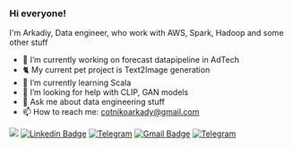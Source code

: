 ### Hi everyone!

<!--
**Poehavshi/Poehavshi** is a ✨ _special_ ✨ repository because its `README.md` (this file) appears on your GitHub profile.

Here are some ideas to get you started:

- 🔭 I’m currently working with forecast engine in AdTech
- 🌱 I’m currently learning ...
- 👯 I’m looking to collaborate on ...
- 🤔 I’m looking for help with ...
- 💬 Ask me about ...
- 📫 How to reach me: ...
- 😄 Pronouns: ...
- ⚡ Fun fact: ...
-->

I'm Arkadiy, Data engineer, who work with AWS, Spark, Hadoop and some other stuff

- 🔭 I’m currently working on forecast datapipeline in AdTech
- 🐈 My current pet project is Text2Image generation
- 🌱 I’m currently learning Scala
- 🤔 I’m looking for help with CLIP, GAN models 
- 💬 Ask me about data engineering stuff
- 📫 How to reach me: cotnikoarkady@gmail.com

![](https://komarev.com/ghpvc/?username=Poehavshi)
[![Linkedin Badge](https://img.shields.io/badge/-Arkadiy_Sotnikov-blue?style=flat-square&logo=Linkedin&logoColor=white&link=https://www.linkedin.com/in/arkadiy-sotnikov-65265b205)](https://www.linkedin.com/in/arkadiy-sotnikov-65265b205)
[![Telegram](https://img.shields.io/badge/@Bratishkaaaaaaaa-2CA5E0?style=flat-square&logo=telegram&logoColor=white&link=https://t.me/Bratishkaaaaaaaa)](https://t.me/Bratishkaaaaaaaa)
[![Gmail Badge](https://img.shields.io/badge/cotnikoarkady@gmail.com-c14438?style=flat-square&logo=Gmail&logoColor=white&link=mailto:cotnikoarkady@gmail.com)](mailto:15203012@iubat.edu)
[![Telegram](https://img.shields.io/badge/My_blog-2CA5E0?style=flat-square&logo=telegram&logoColor=white&link=https://t.me/arkbigdata)](https://t.me/arkbigdata)





